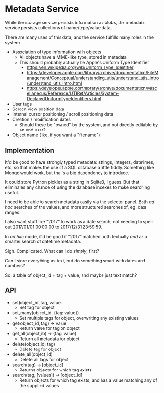 # Metadata Service

While the storage service persists information as blobs, the metadata
service persists collections of name/type/value data.

There are many uses of this data, and the service fulfills many roles
in the system.

* Association of type information with objects
  * All objects have a MIME-like type, stored in metadata
  * This should probably actually be Apple's Uniform Type Identifier
    * https://en.wikipedia.org/wiki/Uniform_Type_Identifier
    * https://developer.apple.com/library/archive/documentation/FileManagement/Conceptual/understanding_utis/understand_utis_intro/understand_utis_intro.html
    * https://developer.apple.com/library/archive/documentation/Miscellaneous/Reference/UTIRef/Articles/System-DeclaredUniformTypeIdentifiers.html
* User tags
* Screen view position data
* Internal cursor positioning / scroll positioning data
* Creation / modification dates
  * Should these be "owned" by the system, and not directly editable
    by an end user?
* Object name (like, if you want a "filename")

## Implementation

It'd be good to have strongly typed metadata: strings, integers, 
datetimes, etc, so that makes the use of a SQL database a little
fiddly.  Something like Mongo would work, but that's a big dependency
to introduce.

It could store Python pickles as a string in Sqlite3, I guess.   But
that eliminates any chance of using the database indexes to make
searching useful.

I need to be able to search metadata easily via the selector panel.
Both _ad hoc_ searches of the values, and more structured searches of,
eg. data ranges.

I also want stuff like "2017" to work as a date search, not needing to
spell out 2017/01/01 00:00:00 to 2017/12/31 23:59:59.

In _ad hoc_ mode, it'd be good if "2017" matched both textually _and_
as a smarter search of datetime metadata.

Sigh.  Complicated.  What can I do *simply*, first?

Can I store everything as text, but do something smart with dates and
numbers?

So, a table of object_id + tag + value, and maybe just text match?  

## API

* set(object_id, tag, value)
  * Set tag for object
* set_many(object_id, {tag: value})
  * Set multiple tags for object, overwriting any existing values
* get(object_id, tag) -> value
  * Return value for tag on object
* get_all(object_ib) -> {tag: value}
  * Return all metadata for object
* delete(object_id, tag)
  * Delete tag for object
* delete_all(object_id)
  * Delete all tags for object
* search(tag) -> \[object_id\]
  * Returns objects for which tag exists
* search(tag, \[values\]) -> \[object_id\]
  * Return objects for which tag exists, and has a value matching any
    of the supplied values

 